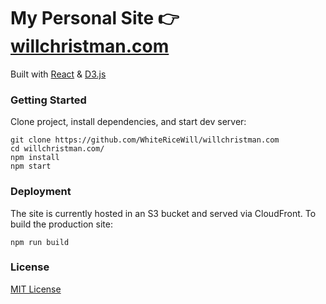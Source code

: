 # My Personal Site 👉 [willchristman.com](https://www.willchristman.com)
Built with [React](https://github.com/facebook/react) & [D3.js](https://github.com/d3/d3)

### Getting Started
Clone project, install dependencies, and start dev server:
```
git clone https://github.com/WhiteRiceWill/willchristman.com
cd willchristman.com/
npm install
npm start
```

### Deployment
The site is currently hosted in an S3 bucket and served via CloudFront. To build the production site:
```
npm run build
```

### License
[MIT License](http://opensource.org/licenses/MIT)
